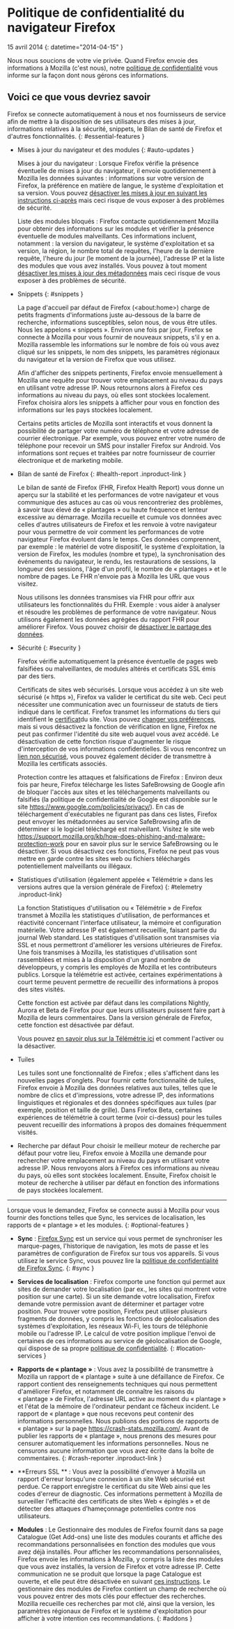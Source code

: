 # Politique de confidentialité du navigateur Firefox

15 avril 2014
{: datetime="2014-04-15" }

Nous nous soucions de votre vie privée. Quand Firefox envoie des informations à Mozilla (c'est nous), notre [politique de confidentialité](https://www.mozilla.org/privacy/) vous informe sur la façon dont nous gérons ces informations.

## Voici ce que vous devriez savoir

Firefox se connecte automatiquement à nous et nos fournisseurs de service afin de mettre à la disposition de ses utilisateurs des mises à jour, informations relatives à la sécurité, snippets, le Bilan de santé de Firefox et d'autres fonctionnalités.
{: #essential-features }

* Mises à jour du navigateur et des modules
  {: #auto-updates }

	Mises à jour du navigateur : Lorsque Firefox vérifie la présence éventuelle de mises à jour du navigateur, il envoie quotidiennement à Mozilla les données suivantes : informations sur votre version de Firefox, la préférence en matière de langue, le système d'exploitation et sa version. Vous pouvez [désactiver les mises à jour en suivant les instructions ci-après](https://support.mozilla.org/kb/how-stop-firefox-automatically-making-connections#w_auto-update-checking) mais ceci risque de vous exposer à des problèmes de sécurité.

	Liste des modules bloqués : Firefox contacte quotidiennement Mozilla pour obtenir des informations sur les modules et vérifier la présence éventuelle de modules malveillants. Ces informations incluent, notamment : la version du navigateur, le système d'exploitation et sa version, la région, le nombre total de requêtes, l'heure de la dernière requête, l'heure du jour (le moment de la journée), l'adresse IP et la liste des modules que vous avez installés. Vous pouvez à tout moment [désactiver les mises à jour des métadonnées](https://blog.mozilla.org/addons/how-to-opt-out-of-add-on-metadata-updates/) mais ceci risque de vous exposer à des problèmes de sécurité.

* Snippets
  {: #snippets }

	La page d'accueil par défaut de Firefox (&lt;about:home&gt;) charge de petits fragments d'informations juste au-dessous de la barre de recherche, informations susceptibles, selon nous, de vous être utiles. Nous les appelons « snippets ». Environ une fois par jour, Firefox se connecte à Mozilla pour vous fournir de nouveaux snippets, s'il y en a. Mozilla rassemble les informations sur le nombre de fois où vous avez cliqué sur les snippets, le nom des snippets, les paramètres régionaux du navigateur et la version de Firefox que vous utilisez.

	Afin d'afficher des snippets pertinents, Firefox envoie mensuellement à Mozilla une requête pour trouver votre emplacement au niveau du pays en utilisant votre adresse IP. Nous retournons alors à Firefox ces informations au niveau du pays, où elles sont stockées localement. Firefox choisira alors les snippets à afficher pour vous en fonction des informations sur les pays stockées localement.
	
	Certains petits articles de Mozilla sont interactifs et vous donnent la possibilité de partager votre numéro de téléphone et votre adresse de courrier électronique. Par exemple, vous pouvez entrer votre numéro de téléphone pour recevoir un SMS pour installer Firefox sur Android. Vos informations sont reçues et traitées par notre fournisseur de courrier électronique et de marketing mobile.

* Bilan de santé de Firefox
  {: #health-report .inproduct-link } 

	Le bilan de santé de Firefox (FHR, Firefox Health Report) vous donne un aperçu sur la stabilité et les performances de votre navigateur et vous communique des astuces au cas où vous rencontreriez des problèmes, à savoir taux élevé de « plantages » ou haute fréquence et lenteur excessive au démarrage. Mozilla recueille et cumule vos données avec celles d'autres utilisateurs de Firefox et les renvoie à votre navigateur pour vous permettre de voir comment les performances de votre navigateur Firefox évoluent dans le temps. Ces données comprennent, par exemple : le matériel de votre dispositif, le système d'exploitation, la version de Firefox, les modules (nombre et type), la synchronisation des événements du navigateur, le rendu, les restaurations de sessions, la longueur des sessions, l'âge d'un profil, le nombre de « plantages » et le nombre de pages. Le FHR n'envoie pas à Mozilla les URL que vous visitez.

	Nous utilisons les données transmises via FHR pour offrir aux utilisateurs les fonctionnalités du FHR. Exemple : vous aider à analyser et résoudre les problèmes de performance de votre navigateur. Nous utilisons également les données agrégées du rapport FHR pour améliorer Firefox. Vous pouvez choisir de [désactiver le partage des données](https://support.mozilla.org/kb/firefox-health-report-understand-your-browser-perf#w_how-to-turn-data-sharing-on-or-off).

* Sécurité
  {: #security }

	Firefox vérifie automatiquement la présence éventuelle de pages web falsifiées ou malveillantes, de modules altérés et certificats SSL émis par des tiers.

	Certificats de sites web sécurisés. Lorsque vous accédez à un site web sécurisé (« https »), Firefox va valider le certificat du site web. Ceci peut nécessiter une communication avec un fournisseur de statuts de tiers indiqué dans le certificat. Firefox transmet les informations du tiers qui identifient le [certificat](https://support.mozilla.org/kb/secure-website-certificate)du site. Vous pouvez [changer vos préférences](https://support.mozilla.org/kb/advanced-settings-browsing-network-updates-encryption#w_certificates-tab), mais si vous désactivez la fonction de vérification en ligne, Firefox ne peut pas confirmer l'identité du site web auquel vous avez accédé. Le désactivation de cette fonction risque d'augmenter le risque d'interception de vos informations confidentielles. Si vous rencontrez un [lien non sécurisé](https://support.mozilla.org/kb/connection-untrusted-error-message), vous pouvez également décider de transmettre à Mozilla les certificats associés.

	Protection contre les attaques et falsifications de Firefox : Environ deux fois par heure, Firefox télécharge les listes SafeBrowsing de Google afin de bloquer l'accès aux sites et les téléchargements malveillants ou falsifiés (la politique de confidentialité de Google est disponible sur le site <https://www.google.com/policies/privacy/>). En cas de téléchargement d'exécutables ne figurant pas dans ces listes, Firefox peut envoyer les métadonnées au service SafeBrowsing afin de déterminer si le logiciel téléchargé est malveillant. Visitez le site web <https://support.mozilla.org/kb/how-does-phishing-and-malware-protection-work> pour en savoir plus sur le service SafeBrowsing ou le désactiver. Si vous désactivez ces fonctions, Firefox ne peut pas vous mettre en garde contre les sites web ou fichiers téléchargés potentiellement malveillants ou illégaux.

* Statistiques d'utilisation (également appelée « Télémétrie » dans les versions autres que la version générale de Firefox)
  {: #telemetry .inproduct-link}

	La fonction Statistiques d'utilisation ou « Télémétrie » de Firefox transmet à Mozilla les statistiques d'utilisation, de performances et réactivité concernant l'interface utilisateur, la mémoire et configuration matérielle. Votre adresse IP est également recueillie, faisant partie du journal Web standard. Les statistiques d'utilisation sont transmises via SSL et nous permettront d'améliorer les versions ultérieures de Firefox. Une fois transmises à Mozilla, les statistiques d'utilisation sont rassemblées et mises à la disposition d'un grand nombre de développeurs, y compris les employés de Mozilla et les contributeurs publics. Lorsque la télémétrie est activée, certaines expérimentations à court terme peuvent permettre de recueillir des informations à propos des sites visités.

	Cette fonction est activée par défaut dans les compilations Nightly, Aurora et Beta de Firefox pour que leurs utilisateurs puissent faire part à Mozilla de leurs commentaires. Dans la version générale de Firefox, cette fonction est désactivée par défaut.

	Vous pouvez [en savoir plus sur la Télémétrie ici](https://support.mozilla.org/kb/send-performance-data-improve-firefox) et comment l'activer ou la désactiver.

* Tuiles 

	Les tuiles sont une fonctionnalité de Firefox ; elles s'affichent dans les nouvelles pages d'onglets. Pour fournir cette fonctionnalité de tuiles, Firefox envoie à Mozilla des données relatives aux tuiles, telles que le nombre de clics et d'impressions, votre adresse IP, des informations linguistiques et régionales et des données spécifiques aux tuiles (par exemple, position et taille de grille). Dans Firefox Beta, certaines expériences de télémétrie à court terme (voir ci-dessus) pour les tuiles peuvent recueillir des informations à propos des domaines fréquemment visités.
	
* Recherche par défaut
	Pour choisir le meilleur moteur de recherche par défaut pour votre lieu, Firefox envoie à Mozilla une demande pour rechercher votre emplacement au niveau du pays en utilisant votre adresse IP. Nous renvoyons alors à Firefox ces informations au niveau du pays, où elles sont stockées localement. Ensuite, Firefox choisit le moteur de recherche à utiliser par défaut en fonction des informations de pays stockées localement.

---------------------------------------

Lorsque vous le demandez, Firefox se connecte aussi à Mozilla pour vous fournir des fonctions telles que Sync, les services de localisation, les rapports de « plantage » et les modules.
{: #optional-features }

* **Sync** : [Firefox Sync](https://www.mozilla.org/firefox/sync/) est un service qui vous permet de synchroniser les marque-pages, l'historique de navigation, les mots de passe et les paramètres de configuration de Firefox sur tous vos appareils. Si vous utilisez le service Sync, vous pouvez lire la [politique de confidentialité de Firefox Sync](https://services.mozilla.com/privacy-policy/).
{: #sync }

* **Services de localisation** : Firefox comporte une fonction qui permet aux sites de demander votre localisation (par ex., les sites qui montrent votre position sur une carte). Si un site demande votre localisation, Firefox demande votre permission avant de déterminer et partager votre position. Pour trouver votre position, Firefox peut utiliser plusieurs fragments de données, y compris les fonctions de géolocalisation des systèmes d'exploitation, les réseaux Wi-Fi, les tours de téléphonie mobile ou l'adresse IP. Le calcul de votre position implique l'envoi de certaines de ces informations au service de géolocalisation de Google, qui dispose de sa propre [politique de confidentialité](https://www.google.com/privacy/lsf.html).
{: #location-services }

* **Rapports de « plantage »** : Vous avez la possibilité de transmettre à Mozilla un rapport de « plantage » suite à une défaillance de Firefox. Ce rapport contient des renseignements techniques qui nous permettent d'améliorer Firefox, et notamment de connaître les raisons du « plantage » de Firefox, l'adresse URL active au moment du « plantage » et l'état de la mémoire de l'ordinateur pendant ce fâcheux incident. Le rapport de « plantage » que nous recevons peut contenir des informations personnelles. Nous publions des portions de rapports de « plantage » sur la page <https://crash-stats.mozilla.com/>. Avant de publier les rapports de « plantage », nous prenons des mesures pour censurer automatiquement les informations personnelles. Nous ne censurons aucune information que vous avez écrite dans la boîte de commentaires.
{: #crash-reporter .inproduct-link }

* **Erreurs SSL ** : Vous avez la possibilité d'envoyer à Mozilla un rapport d'erreur lorsqu'une connexion à un site Web sécurisé est perdue. Ce rapport enregistre le certificat du site Web ainsi que les codes d'erreur de diagnostic. Ces informations permettent à Mozilla de surveiller l'efficacité des certificats de sites Web « épinglés » et de détecter des attaques d’hameçonnage potentielles contre nos utilisateurs.

* **Modules** : Le Gestionnaire des modules de Firefox fournit dans sa page Catalogue (Get Add-ons) une liste des modules courants et affiche des recommandations personnalisées en fonction des modules que vous avez déjà installés. Pour afficher les recommandations personnalisées, Firefox envoie les informations à Mozilla, y compris la liste des modules que vous avez installés, la version de Firefox et votre adresse IP. Cette communication ne se produit que lorsque la page Catalogue est ouverte, et elle peut être désactivée en suivant [ces instructions](https://blog.mozilla.org/addons/how-to-opt-out-of-add-on-metadata-updates/). Le gestionnaire des modules de Firefox contient un champ de recherche où vous pouvez entrer des mots clés pour effectuer des recherches. Mozilla recueille ces recherches par mot clé, ainsi que la version, les paramètres régionaux de Firefox et le système d'exploitation pour afficher à votre intention ces recommandations.
{: #addons }
